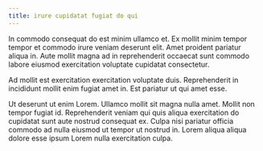 ```yaml
---
title: irure cupidatat fugiat do qui
---
```


In commodo consequat do est minim ullamco et. Ex mollit minim tempor tempor et commodo irure veniam deserunt elit. Amet proident pariatur aliqua in. Aute mollit magna ad in reprehenderit occaecat sunt commodo labore eiusmod exercitation voluptate cupidatat consectetur.

Ad mollit est exercitation exercitation voluptate duis. Reprehenderit in incididunt mollit enim fugiat amet in. Est pariatur ut qui amet esse.

Ut deserunt ut enim Lorem. Ullamco mollit sit magna nulla amet. Mollit non tempor fugiat id. Reprehenderit veniam qui quis aliqua exercitation do cupidatat sunt aute nostrud consequat ex. Culpa nisi pariatur officia commodo ad nulla eiusmod ut tempor ut nostrud in. Lorem aliqua aliqua dolore esse ipsum Lorem nulla exercitation culpa.